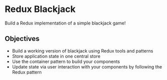 # Redux Blackjack

Build a Redux implementation of a simple blackjack game!

## Objectives

* Build a working version of blackjack using Redux tools and patterns
* Store application state in one central store
* Use the container pattern to build your components
* Update state via user interaction with your components by following the Redux pattern


